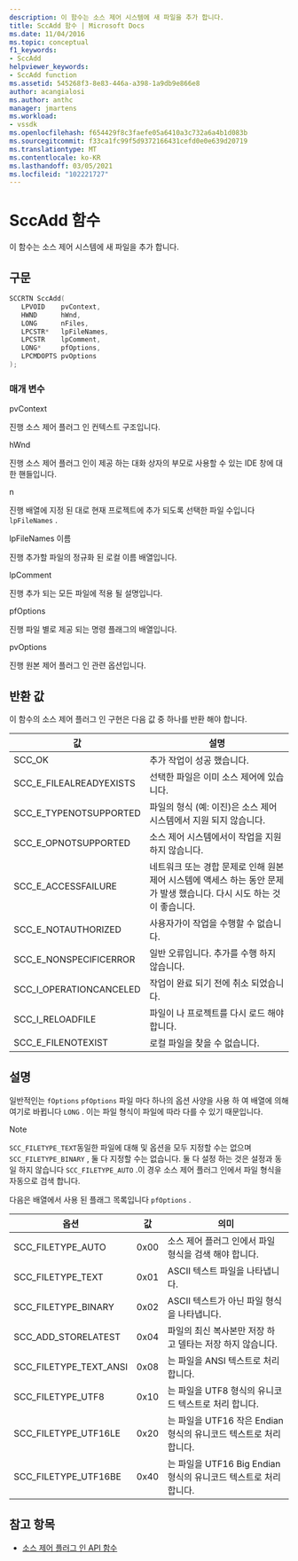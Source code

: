 ```yaml
---
description: 이 함수는 소스 제어 시스템에 새 파일을 추가 합니다.
title: SccAdd 함수 | Microsoft Docs
ms.date: 11/04/2016
ms.topic: conceptual
f1_keywords:
- SccAdd
helpviewer_keywords:
- SccAdd function
ms.assetid: 545268f3-8e83-446a-a398-1a9db9e866e8
author: acangialosi
ms.author: anthc
manager: jmartens
ms.workload:
- vssdk
ms.openlocfilehash: f654429f8c3faefe05a6410a3c732a6a4b1d083b
ms.sourcegitcommit: f33ca1fc99f5d9372166431cefd0e0e639d20719
ms.translationtype: MT
ms.contentlocale: ko-KR
ms.lasthandoff: 03/05/2021
ms.locfileid: "102221727"
---
```

# <a name="sccadd-function"></a>SccAdd 함수
이 함수는 소스 제어 시스템에 새 파일을 추가 합니다.

## <a name="syntax"></a>구문

```cpp
SCCRTN SccAdd(
   LPVOID    pvContext,
   HWND      hWnd,
   LONG      nFiles,
   LPCSTR*   lpFileNames,
   LPCSTR    lpComment,
   LONG*     pfOptions,
   LPCMDOPTS pvOptions
);
```

### <a name="parameters"></a>매개 변수
 pvContext

진행 소스 제어 플러그 인 컨텍스트 구조입니다.

 hWnd

진행 소스 제어 플러그 인이 제공 하는 대화 상자의 부모로 사용할 수 있는 IDE 창에 대 한 핸들입니다.

 n

진행 배열에 지정 된 대로 현재 프로젝트에 추가 되도록 선택한 파일 수입니다 `lpFileNames` .

 lpFileNames 이름

진행 추가할 파일의 정규화 된 로컬 이름 배열입니다.

 lpComment

진행 추가 되는 모든 파일에 적용 될 설명입니다.

 pfOptions

진행 파일 별로 제공 되는 명령 플래그의 배열입니다.

 pvOptions

진행 원본 제어 플러그 인 관련 옵션입니다.

## <a name="return-value"></a>반환 값
 이 함수의 소스 제어 플러그 인 구현은 다음 값 중 하나를 반환 해야 합니다.

|값|설명|
|-----------|-----------------|
|SCC_OK|추가 작업이 성공 했습니다.|
|SCC_E_FILEALREADYEXISTS|선택한 파일은 이미 소스 제어에 있습니다.|
|SCC_E_TYPENOTSUPPORTED|파일의 형식 (예: 이진)은 소스 제어 시스템에서 지원 되지 않습니다.|
|SCC_E_OPNOTSUPPORTED|소스 제어 시스템에서이 작업을 지원 하지 않습니다.|
|SCC_E_ACCESSFAILURE|네트워크 또는 경합 문제로 인해 원본 제어 시스템에 액세스 하는 동안 문제가 발생 했습니다. 다시 시도 하는 것이 좋습니다.|
|SCC_E_NOTAUTHORIZED|사용자가이 작업을 수행할 수 없습니다.|
|SCC_E_NONSPECIFICERROR|일반 오류입니다. 추가를 수행 하지 않습니다.|
|SCC_I_OPERATIONCANCELED|작업이 완료 되기 전에 취소 되었습니다.|
|SCC_I_RELOADFILE|파일이 나 프로젝트를 다시 로드 해야 합니다.|
|SCC_E_FILENOTEXIST|로컬 파일을 찾을 수 없습니다.|

## <a name="remarks"></a>설명
 일반적인는 `fOptions` `pfOptions` 파일 마다 하나의 옵션 사양을 사용 하 여 배열에 의해 여기로 바뀝니다 `LONG` . 이는 파일 형식이 파일에 따라 다를 수 있기 때문입니다.

> [!NOTE]
> `SCC_FILETYPE_TEXT`동일한 파일에 대해 및 옵션을 모두 지정할 수는 없으며 `SCC_FILETYPE_BINARY` , 둘 다 지정할 수는 없습니다. 둘 다 설정 하는 것은 설정과 동일 하지 않습니다 `SCC_FILETYPE_AUTO` .이 경우 소스 제어 플러그 인에서 파일 형식을 자동으로 검색 합니다.

 다음은 배열에서 사용 된 플래그 목록입니다 `pfOptions` .

|옵션|값|의미|
|------------|-----------|-------------|
|SCC_FILETYPE_AUTO|0x00|소스 제어 플러그 인에서 파일 형식을 검색 해야 합니다.|
|SCC_FILETYPE_TEXT|0x01|ASCII 텍스트 파일을 나타냅니다.|
|SCC_FILETYPE_BINARY|0x02|ASCII 텍스트가 아닌 파일 형식을 나타냅니다.|
|SCC_ADD_STORELATEST|0x04|파일의 최신 복사본만 저장 하 고 델타는 저장 하지 않습니다.|
|SCC_FILETYPE_TEXT_ANSI|0x08|는 파일을 ANSI 텍스트로 처리 합니다.|
|SCC_FILETYPE_UTF8|0x10|는 파일을 UTF8 형식의 유니코드 텍스트로 처리 합니다.|
|SCC_FILETYPE_UTF16LE|0x20|는 파일을 UTF16 작은 Endian 형식의 유니코드 텍스트로 처리 합니다.|
|SCC_FILETYPE_UTF16BE|0x40|는 파일을 UTF16 Big Endian 형식의 유니코드 텍스트로 처리 합니다.|

## <a name="see-also"></a>참고 항목
- [소스 제어 플러그 인 API 함수](../extensibility/source-control-plug-in-api-functions.md)
